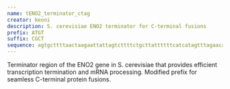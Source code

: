```yaml
---
name: tENO2_terminator_ctag
creator: keoni
description: S. cerevisiae ENO2 terminator for C-terminal fusions
prefix: ATGT
suffix: CGCT
sequence: agtgcttttaactaagaattattagtcttttctgcttattttttcatcatagtttagaacactttatattaacgaatagtttatgaatctatttaggtttaaaaattgatacagttttataagttactttttcaaagactcgtgctgtctattgcataatgcactggaaggggaaaaaaaaggtgcacacgcgtggctttttcttgaatttgcagtttgaaaaat
---
```


Terminator region of the ENO2 gene in S. cerevisiae that provides efficient transcription termination and mRNA processing. Modified prefix for seamless C-terminal protein fusions.
